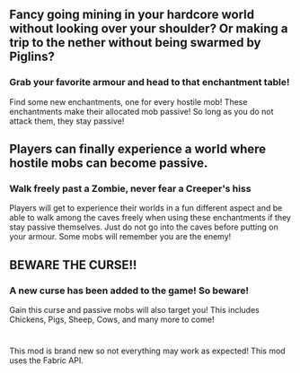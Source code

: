 

## Fancy going mining in your hardcore world without looking over your shoulder? Or making a trip to the nether without being swarmed by Piglins?

### Grab your favorite armour and head to that enchantment table! 

Find some new enchantments, one for every hostile mob! These enchantments make their allocated mob passive! So long as you do not attack them, they stay passive! 

## Players can finally experience a world where hostile mobs can become passive.

### Walk freely past a Zombie, never fear a Creeper's hiss

Players will get to experience their worlds in a fun different aspect and be able to walk among the caves freely when using these enchantments if they stay passive themselves. Just do not go into the caves before putting on your armour. Some mobs will remember you are the enemy!

## BEWARE THE CURSE!!
### A new curse has been added to the game! So beware!
Gain this curse and passive mobs will also target you! This includes Chickens, Pigs, Sheep, Cows, and many more to come!
#
#
This mod is brand new so not everything may work as expected! 
This mod uses the Fabric API.
